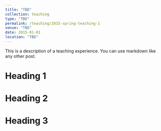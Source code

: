 ```yaml
---
title: "TBD"
collection: teaching
type: "TBD"
permalink: /teaching/2015-spring-teaching-1
venue: "TBD"
date: 2015-01-01
location: "TBD"
---
```


This is a description of a teaching experience. You can use markdown like any other post.

Heading 1
======

Heading 2
======

Heading 3
======
